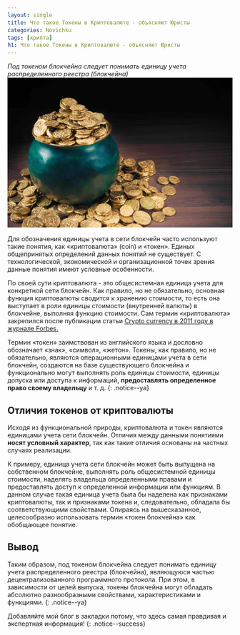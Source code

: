 ```yaml
---
layout: single
title: Что такое Токены в Криптовалюте - объясняют Юристы
categories: Novichku
tags: [крипта]
h1: Что такое Токены в Криптовалюте - объясняют Юристы
---
```

*Под токеном блокчейна следует понимать единицу учета распределенного реестра (блокчейна)*
![token](/assets/images/novichku/token.jpg)

Для обозначения единицы учета в сети блокчейн часто используют такие понятия, как «криптовалюта» (coin) и «токен». Единых общепринятых определений данных понятий не существует. С технологической, экономической и организационной точек зрения данные понятия имеют условные особенности.

По своей сути криптовалюта - это общесистемная единица учета для конкретной сети блокчейн. Как правило, но не обязательно, основная функция криптовалюты сводится к хранению стоимости, то есть она выступает в роли единицы стоимости (внутренней валюты) в блокчейне, выполняя функцию стоимости. Сам термин «криптовалюта» закрепился после публикации статьи [Crypto currency в 2011 году в журнале Forbes.](https://www.forbes.com/forbes/2011/0509/)

Термин «токен» заимствован из английского языка и дословно обозначает «знак», «символ», «жетон». Токены, как правило, но не обязательно, являются операционными единицами учета в сети блокчейн, создаются на базе существующего блокчейна и функционально могут выполнять роль единицы стоимости, единицы допуска или доступа к информаций, **предоставлять определенное право своему владельцу** и т. д.
{: .notice--ya}

## Отличия токенов от криптовалюты

Исходя из функциональной природы, криптовалюта и токен являются единицами учета сети блокчейн. Отличия между данными понятиями **носят условный характер**, так как такие отличия основаны на частных случаях реализации. 

К примеру, единица учета сети блокчейн может быть выпущена на собственном блокчейне, выполнять роль общесистемной единицы стоимости, наделять владельца определенными правами и предоставлять доступ к определенной информации или функциям. В данном случае такая единица учета была бы наделена как признаками криптовалюты, так и признаками токена и, следовательно, обладала бы соответствующими свойствами. Опираясь на вышесказанное, целесообразно использовать термин «токен блокчейна» как обобщающее понятие.

## Вывод
Таким образом, под токеном блокчейна следует понимать единицу учета распределенного реестра (блокчейна), являющуюся частью децентрализованного программного протокола. При этом, в зависимости от целей выпуска, токены блокчейна могут обладать абсолютно разнообразными свойствами, характеристиками и функциями.
{: .notice--ya}

Добавляйте мой блог в закладки потому, что здесь самая правдивая и экспертная информация!
{: .notice--success}